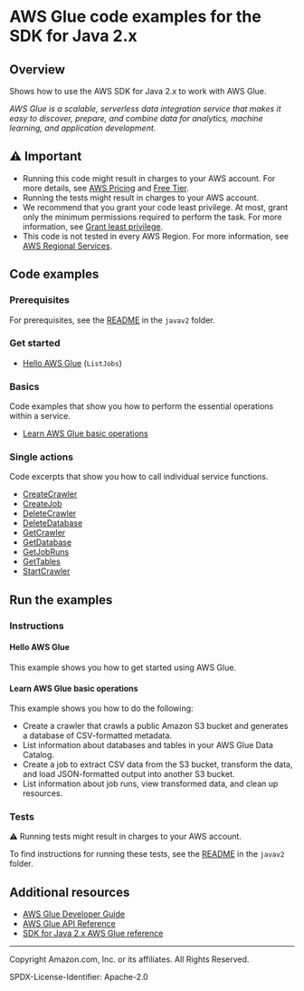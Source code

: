# AWS Glue code examples for the SDK for Java 2.x

## Overview

Shows how to use the AWS SDK for Java 2.x to work with AWS Glue.

<!--custom.overview.start-->
<!--custom.overview.end-->

_AWS Glue is a scalable, serverless data integration service that makes it easy to discover, prepare, and combine data for analytics, machine learning, and application development._

## ⚠ Important

* Running this code might result in charges to your AWS account. For more details, see [AWS Pricing](https://aws.amazon.com/pricing/) and [Free Tier](https://aws.amazon.com/free/).
* Running the tests might result in charges to your AWS account.
* We recommend that you grant your code least privilege. At most, grant only the minimum permissions required to perform the task. For more information, see [Grant least privilege](https://docs.aws.amazon.com/IAM/latest/UserGuide/best-practices.html#grant-least-privilege).
* This code is not tested in every AWS Region. For more information, see [AWS Regional Services](https://aws.amazon.com/about-aws/global-infrastructure/regional-product-services).

<!--custom.important.start-->
<!--custom.important.end-->

## Code examples

### Prerequisites

For prerequisites, see the [README](../../README.md#Prerequisites) in the `javav2` folder.


<!--custom.prerequisites.start-->
<!--custom.prerequisites.end-->

### Get started

- [Hello AWS Glue](src/main/java/com/example/glue/HelloGlue.java#L4) (`ListJobs`)


### Basics

Code examples that show you how to perform the essential operations within a service.

- [Learn AWS Glue basic operations](src/main/java/com/example/glue/scenario/GlueScenario.java)


### Single actions

Code excerpts that show you how to call individual service functions.

- [CreateCrawler](src/main/java/com/example/glue/scenario/GlueScenario.java#L335)
- [CreateJob](src/main/java/com/example/glue/scenario/GlueScenario.java#L538)
- [DeleteCrawler](src/main/java/com/example/glue/scenario/GlueScenario.java#L702)
- [DeleteDatabase](src/main/java/com/example/glue/scenario/GlueScenario.java#L679)
- [GetCrawler](src/main/java/com/example/glue/scenario/GlueScenario.java#L383)
- [GetDatabase](src/main/java/com/example/glue/scenario/GlueScenario.java#L437)
- [GetJobRuns](src/main/java/com/example/glue/scenario/GlueScenario.java#L602)
- [GetTables](src/main/java/com/example/glue/scenario/GlueScenario.java#L468)
- [StartCrawler](src/main/java/com/example/glue/scenario/GlueScenario.java#L414)


<!--custom.examples.start-->
<!--custom.examples.end-->

## Run the examples

### Instructions


<!--custom.instructions.start-->
<!--custom.instructions.end-->

#### Hello AWS Glue

This example shows you how to get started using AWS Glue.


#### Learn AWS Glue basic operations

This example shows you how to do the following:

- Create a crawler that crawls a public Amazon S3 bucket and generates a database of CSV-formatted metadata.
- List information about databases and tables in your AWS Glue Data Catalog.
- Create a job to extract CSV data from the S3 bucket, transform the data, and load JSON-formatted output into another S3 bucket.
- List information about job runs, view transformed data, and clean up resources.

<!--custom.basic_prereqs.glue_Scenario_GetStartedCrawlersJobs.start-->
<!--custom.basic_prereqs.glue_Scenario_GetStartedCrawlersJobs.end-->


<!--custom.basics.glue_Scenario_GetStartedCrawlersJobs.start-->
<!--custom.basics.glue_Scenario_GetStartedCrawlersJobs.end-->


### Tests

⚠ Running tests might result in charges to your AWS account.


To find instructions for running these tests, see the [README](../../README.md#Tests)
in the `javav2` folder.



<!--custom.tests.start-->
<!--custom.tests.end-->

## Additional resources

- [AWS Glue Developer Guide](https://docs.aws.amazon.com/glue/latest/dg/what-is-glue.html)
- [AWS Glue API Reference](https://docs.aws.amazon.com/glue/latest/dg/aws-glue-api.html)
- [SDK for Java 2.x AWS Glue reference](https://sdk.amazonaws.com/java/api/latest/software/amazon/awssdk/services/glue/package-summary.html)

<!--custom.resources.start-->
<!--custom.resources.end-->

---

Copyright Amazon.com, Inc. or its affiliates. All Rights Reserved.

SPDX-License-Identifier: Apache-2.0